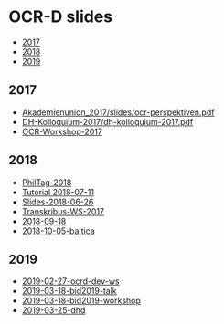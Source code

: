 # OCR-D slides

<!-- BEGIN-MARKDOWN-TOC -->
* [2017](#2017)
* [2018](#2018)
* [2019](#2019)

<!-- END-MARKDOWN-TOC -->

## 2017

* [Akademienunion\_2017/slides/ocr-perspektiven.pdf](Akademienunion_2017)
* [DH-Kolloquium-2017/dh-kolloquium-2017.pdf](DH-Kolloquium-2017)
* [OCR-Workshop-2017](OCR-Workshop-2017)

## 2018

* [PhilTag-2018](PhilTag-2018)
* [Tutorial 2018-07-11](https://kba.github.io/ocrd-2018-07-11)
* [Slides-2018-06-26](Slides-2018-06-26)
* [Transkribus-WS-2017](Transkribus-WS-2017)
* [2018-09-18](2018-09-18)
* [2018-10-05-baltica](https://ocr-d.github.io/2018-10-05-baltica/index.html)

## 2019

* [2019-02-27-ocrd-dev-ws](https://kba.github.io/2019-02-27-ocrd-dev-ws)
* [2019-03-18-bid2019-talk](https://docs.google.com/presentation/d/1afkvG3Qaw0vh1zYdY0Jga-uVrSTIff3NS_PZvLgMZIY)
* [2019-03-18-bid2019-workshop](https://docs.google.com/presentation/d/10w6SAZ76Nm1p1Q0Q6FtDIwvrKAHrTLShSVgt4vBdozs/edit#slide=id.g52306a8c08_2_109)
* [2019-03-25-dhd](http://kba.cloud/2019-03-25-dhd)

